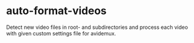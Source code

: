 # auto-format-videos
Detect new video files in root- and subdirectories and process each video with given custom settings file for avidemux.
